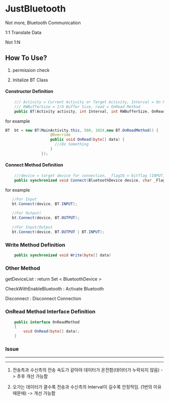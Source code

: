 # JustBluetooth
Not more, Bluetooth Communication

1:1 Translate Data

Not 1:N


## How To Use?

1. permission check

2. Initalize BT Class

#### Constructor Definition

```Java
    /// Activity = Current Activity or Target Activity, Interval = On Read Interval Time (ms),
    /// RWBufferSize = I/O Buffer Size, read = OnRead Method
    public BT(Activity activity, int Interval, int RWBufferSize, OnReadMethod read)
```

for example

```Java
BT  bt = new BT(MainActivity.this, 500, 1024,new BT.OnReadMethod() {
                    @Override
                    public void OnRead(byte[] data) {
                      ///Do Something
                    }
                });
``` 

#### Connect Method Definition

```Java
    ///device = target device for connection, _flagIO = bitflag (INPUT, OUTPUT) for Open Stream
    public synchronized void Connect(BluetoothDevice device, char _FlagIO)
```
for example

```Java
   //For Input
   bt.Connect(device, BT.INPUT);
   
   //For Output(
   bt.Connect(device, BT.OUTPUT);
   
   //For Input/Output
   bt.Connect(device, BT.OUTPUT | BT.INPUT);
```
### Write Method Definition

```Java
    public synchronized void Write(byte[] data)
```


### Other Method
  
getDeviceList : return Set < BluetoothDevice >

CheckWithEnableBluetooth : Activate Bluetooth 

Disconnect : Disconnect Connection


### OnRead Method Interface Definition

```Java
    public interface OnReadMethod
    {
        void OnRead(byte[] data);
    }
``` 

### Issue

---

---

1. 전송측과 수신측의 전송 속도가 같아야 데이터가 온전함(데이터가 누락되지 않음) -> 추후 개선 가능함

2. 오가는 데이터가 클수록 전송과 수신측의 Interval이 길수록 안정적임. (1번의 이유 때문에) -> 개선 가능함
